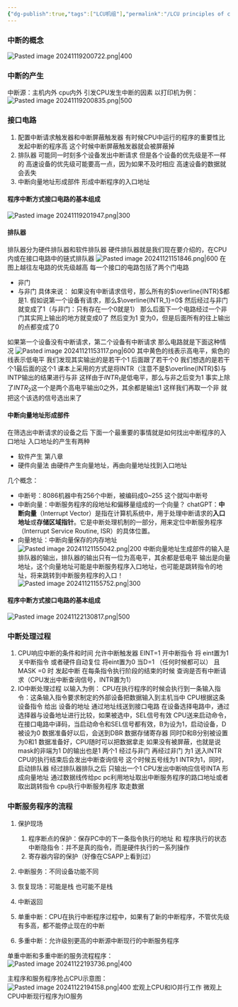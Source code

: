 ```yaml
---
{"dg-publish":true,"tags":["LCU机组"],"permalink":"/LCU principles of computer composition/程序中断方式/","dgPassFrontmatter":true,"noteIcon":"","created":"2024-11-19T19:15:19.354+08:00","updated":"2025-04-19T09:57:35.700+08:00"}
---
```



### 中断的概念
![Pasted image 20241119200722.png|400](/img/user/accessory/Pasted%20image%2020241119200722.png)
### 中断的产生
中断源：主机内外 cpu内外 引发CPU发生中断的因素
以打印机为例：
![Pasted image 20241119200835.png|500](/img/user/accessory/Pasted%20image%2020241119200835.png)
### 接口电路
1. 配置中断请求触发器和中断屏蔽触发器
	有时候CPU中运行的程序的重要性比发起中断的程序高 这个时候中断屏蔽触发器就会被屏蔽掉
2. 排队器
	可能同一时刻多个设备发出中断请求 但是各个设备的优先级是不一样的
	高速设备的优先级可能要高一点，因为如果不及时相应 高速设备的数据就会丢失
3. 中断向量地址形成部件
	形成中断程序的入口地址

#### 程序中断方式接口电路的基本组成
![Pasted image 20241119201947.png|300](/img/user/accessory/Pasted%20image%2020241119201947.png)

#### 排队器
排队器分为硬件排队器和软件排队器
硬件排队器就是我们现在要介绍的，在CPU内或在接口电路中的链式排队器
![Pasted image 20241121151846.png|600](/img/user/accessory/Pasted%20image%2020241121151846.png)
在图上越往左电路的优先级越高
每一个接口的电路包括了两个门电路
- 非门
- 与非门
具体来说：
	如果没有中断请求信号，那么所有的$\overline{INTR}$都是1.
	假如说第一个设备有请求，那么$\overline{INTR_1}=0$
	然后经过与非门就变成了1（与非门：只有存在一个0就是1）
	那么后面下一个电路经过一个非门其实网上输出的地方就变成0了 然后变为1 变为0，但是后面所有的往上输出的点都变成了0

如果第一个设备没有中断请求，第二个设备有中断请求
那么电路就是下面这种情况
![Pasted image 20241121153117.png|600](/img/user/accessory/Pasted%20image%2020241121153117.png)
其中黄色的线表示高电平，紫色的线表示低电平
我们发现其实输出的是若干个1 后面跟了若干个0
我们想选的是若干个1最后面的这个1
	课本上采用的方式是将INTR（注意不是$\overline{INTR}$)与INTP输出的结果进行与非
	这样由于$INTR_1$是低电平，那么与非之后变为1
	事实上除了$INTR_2$这一个是两个高电平输出0之外，其余都是输出1
这样我们再取一个非 就把这个该选的信号选出来了

#### 中断向量地址形成部件
在筛选出中断请求的设备之后  下面一个最重要的事情就是如何找出中断程序的入口地址
入口地址的产生有两种
- 软件产生   第八章
- 硬件向量法 
	由硬件产生向量地址，再由向量地址找到入口地址

几个概念：
- 中断号：8086机器中有256个中断，被编码成0~255 这个就叫中断号
- 中断向量：中断服务程序的段地址和偏移量组成的一个向量？
	chatGPT：**中断向量**（Interrupt Vector）是指在计算机系统中，用于处理中断请求的**入口地址**或**存储区域指针**。它是中断处理机制的一部分，用来定位中断服务程序（Interrupt Service Routine, ISR）的具体位置。
- 向量地址：中断向量保存的内存地址
![Pasted image 20241121155042.png|200](/img/user/accessory/Pasted%20image%2020241121155042.png)
中断向量地址生成部件的输入是排队器的输出，排队器的输出只有一位为高电平，其余都是低电平
输出是向量地址，这个向量地址可能是中断服务程序入口地址，也可能是跳转指令的地址，将来跳转到中断服务程序的入口！
![Pasted image 20241121155752.png|300](/img/user/accessory/Pasted%20image%2020241121155752.png)
#### 程序中断方式接口电路的基本组成
![Pasted image 20241122130817.png|500](/img/user/accessory/Pasted%20image%2020241122130817.png)

### 中断处理过程
1. CPU响应中断的条件和时间
	允许中断触发器 EINT=1
	开中断指令 将 eint置为1
	关中断指令 或者硬件自动复位 将eint置为0
	当D=1 （任何时候都可以） 且MASK =0 时 发起中断
	在每条指令执行阶段的结束的时候 查询是否有中断请求（CPU发出中断查询信号，INTR置为1）
2. IO中断处理过程
	以输入为例：
	CPU在执行程序的时候会执行到一条输入指令：这条输入指令要求制定的外部设备把数据输入到主机当中
	CPU根据这条设备指令 给出 设备的地址
	通过地址线送到接口电路
	在设备选择电路中，通过选择器与设备地址进行比较，如果被选中，SEL信号有效
	CPU送来启动命令，在接口电路中译码，当启动命令和SEL信号都有效，B为设为1，启动设备，D被设为0
	数据准备好以后，会送到DBR 数据存储寄存器  同时D和B分别被设置为0和1
	数据准备好，CPU随时可以把数据拿走
	如果没有被屏蔽，也就是说mask的非端为1  D的输出也是1
	两个1 经过与非门 再经过非门 为1 送入INTR
	CPU的执行结束后会发出中断查询信号 这个时候五号线为1
	INTR为1，同时，启动排队器
	经过排队器排队之后 只输出一个1
	CPU发出中断响应信号INTA
	形成向量地址  通过数据线传给pc
	pc利用地址取出中断服务程序的路口地址或者取出跳转指令
	cpu执行中断服务程序  取走数据

### 中断服务程序的流程
1. 保护现场
	1. 程序断点的保护：保存PC中的下一条指令执行的地址  和  程序执行的状态
		中断隐指令：并不是真的指令，而是硬件执行的一系列操作
	2. 寄存器内容的保护（好像在CSAPP上看到过）
2. 中断服务：不同设备功能不同
3. 恢复现场：可能是栈  也可能不是栈
4. 中断返回

1. 单重中断：CPU在执行中断程序过程中，如果有了新的中断程序，不管优先级有多高，都不能停止现在的中断
2. 多重中断：允许级别更高的中断源中断现行的中断服务程序

单重中断和多重中断的服务流程程序：
![Pasted image 20241122193736.png|400](/img/user/accessory/Pasted%20image%2020241122193736.png)

主程序和服务程序抢占CPU示意图：
![Pasted image 20241122194158.png|400](/img/user/accessory/Pasted%20image%2020241122194158.png)
宏观上CPU和IO并行工作
微观上CPU中断现行程序为IO服务

